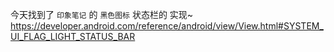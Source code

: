 今天找到了 `印象笔记` 的 `黑色图标` 状态栏的 实现~  
https://developer.android.com/reference/android/view/View.html#SYSTEM_UI_FLAG_LIGHT_STATUS_BAR

